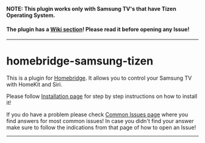 **NOTE: This plugin works only with Samsung TV's that have Tizen Operating System.**

#### The plugin has a [Wiki section](https://github.com/evenstay/homebridge-samsung-tizen-frame/wiki)! Please read it before opening any Issue!

***

# homebridge-samsung-tizen

This is a plugin for [Homebridge](https://github.com/homebridge/homebridge).
It allows you to control your Samsung TV with HomeKit and Siri.

Please follow [Installation page](https://github.com/evenstay/homebridge-samsung-tizen/wiki/Installation) for step by step instructions on how to install it!

If you do have a problem please check [Common Issues page](https://github.com/evenstay/homebridge-samsung-tizen/wiki/Common-Issues) where you find answers for most common issues!
In case you didn't find your answer make sure to follow the indications from that page of how to open an Issue!

***
